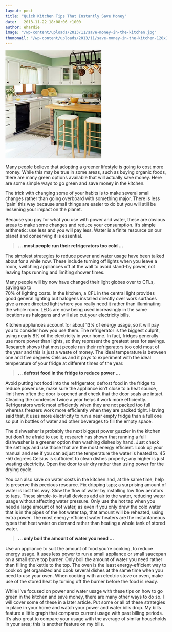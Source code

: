 ```yaml
---
layout: post
title: "Quick Kitchen Tips That Instantly Save Money"
date:   2013-11-22 18:08:06 +1000
author: ehardie
image: "/wp-content/uploads/2013/11/save-money-in-the-kitchen.jpg"
thumbnail: "/wp-content/uploads/2013/11/save-money-in-the-kitchen-120x134.jpg"
---
```

  <div class="post-image"><img width="300" height="336" src=
  "/wp-content/uploads/2013/11/save-money-in-the-kitchen.jpg" class=
  "attachment-post-thumb wp-post-image" alt="Save Money In The Kitchen" /></div>
  <!--post-image-->

  <p>Many people believe that adopting a greener lifestyle is going to cost more money.
  While this may be true in some areas, such as buying organic foods, there are many
  green options available that will actually save money. Here are some simple ways to go
  green and save money in the kitchen.</p>

  <p>The trick with changing some of your habits is to make several small changes rather
  than going overboard with something major. There is less &lsquo;pain&rsquo; this way
  because small things are easier to do but you will still be lessening your impact on
  the planet.</p>

  <p>Because you pay for what you use with power and water, these are obvious areas to
  make some changes and reduce your consumption. It&rsquo;s simple arithmetic: use less
  and you will pay less. Water is a finite resource on our planet and conserving it is
  essential.</p>

  <blockquote>
    <p><span style="color: #333333;"><strong>&hellip; most people run their refrigerators
    too cold &hellip;</strong></span></p>
  </blockquote>

  <p>The simplest strategies to reduce power and water usage have been talked about for a
  while now. These include turning off lights when you leave a room, switching appliances
  off at the wall to avoid stand-by power, not leaving taps running and limiting shower
  times.</p>

  <p>Many people will by now have changed their light globes over to CFLs, saving up
  to<br />
  70% of lighting costs. In the kitchen, a CFL in the central light provides good general
  lighting but halogens installed directly over work surfaces give a more directed light
  where you really need it rather than illuminating the whole room. LEDs are now being
  used increasingly in the same locations as halogens and will also cut your electricity
  bills.</p>

  <p>Kitchen appliances account for about 13% of energy usage, so it will pay you to
  consider how you use them. The refrigerator is the biggest culprit, using nearly 8% of
  the electricity in your home. In fact, fridges generally use more power than lights, so
  they represent the greatest area for savings. Research shows that most people run their
  refrigerators too cold most of the year and this is just a waste of money. The ideal
  temperature is between one and five degrees Celsius and it pays to experiment with the
  ideal temperature of your fridge at different times of the year.</p>

  <blockquote>
    <p><span style="color: #333333;"><strong>&hellip; defrost food in the fridge to
    reduce power &hellip;</strong></span></p>
  </blockquote>

  <p>Avoid putting hot food into the refrigerator, defrost food in the fridge to reduce
  power use, make sure the appliance isn&rsquo;t close to a heat source, limit how often
  the door is opened and check that the door seals are intact. Cleaning the condenser
  twice a year helps it work more efficiently. Refrigerators work most efficiently when
  they are not packed too full whereas freezers work more efficiently when they are
  packed tight. Having said that, it uses more electricity to run a near empty fridge
  than a full one so put in bottles of water and other beverages to fill the empty
  space.</p>

  <p>The dishwasher is probably the next biggest power guzzler in the kitchen but
  don&rsquo;t be afraid to use it; research has shown that running a full dishwasher is a
  greener option than washing dishes by hand. Just check the settings and use those that
  are the most energy efficient. Look up your manual and see if you can adjust the
  temperature the water is heated to. 45 -50 degrees Celsius is sufficient to clean
  dishes properly; any higher is just wasting electricity. Open the door to air dry
  rather than using power for the drying cycle.</p>

  <p>You can also save on water costs in the kitchen and, at the same time, help to
  preserve this precious resource. Fix dripping taps; a surprising amount of water is
  lost this way. Slow the flow of water by installing low flow aerators to taps. These
  simple-to-install devices add air to the water, reducing water usage without affecting
  water pressure. Only use the hot tap when you need a large amount of hot water, as even
  if you only draw the cold water that is in the pipes of the hot water tap, that amount
  will be reheated, using extra power. The most energy-efficient water heaters are the
  instantaneous types that heat water on demand rather than heating a whole tank of
  stored water.</p>

  <blockquote>
    <p><span style="color: #333333;"><strong>&hellip; only boil the amount of water you
    need &hellip;</strong></span></p>
  </blockquote>

  <p>Use an appliance to suit the amount of food you&rsquo;re cooking, to reduce energy
  usage. It uses less power to run a small appliance or small saucepan on a small stove
  top burner. Only boil the amount of water you need rather than filling the kettle to
  the top. The oven is the least energy-efficient way to cook so get organized and cook
  several dishes at the same time when you need to use your oven. When cooking with an
  electric stove or oven, make use of the stored heat by turning off the burner before
  the food is ready.</p>

  <p>While I&rsquo;ve focused on power and water usage with these tips on how to go green
  in the kitchen and save money, there are many other ways to do so. I will cover some of
  these in a later article. Put some or all of these strategies in place in your home and
  watch your power and water bills drop. My bills feature a little graph that compares
  current usage with past billing periods. It&rsquo;s also great to compare your usage
  with the average of similar households in your area; this is another feature on my
  bills.</p>
